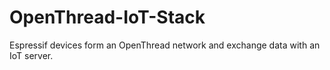 # OpenThread-IoT-Stack
 Espressif devices form an OpenThread network  and exchange data with an IoT server.
